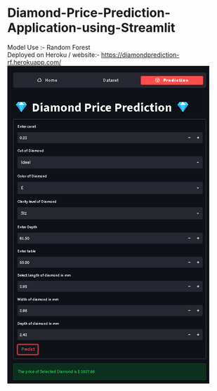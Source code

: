 # Diamond-Price-Prediction-Application-using-Streamlit
Model Use :- Random Forest<br>
Deployed on Heroku / website:- https://diamondprediction-rf.herokuapp.com/
<img src="https://github.com/OmkarBarge/Diamond-Price-Prediction-Application-using-Streamlit-RF/blob/main/dpp-rf.png">

